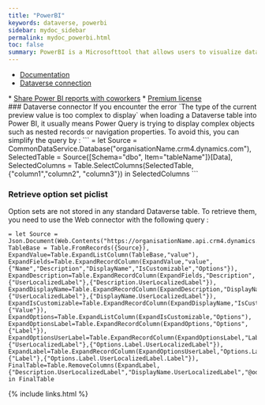 ```yaml
---
title: "PowerBI"
keywords: dataverse, powerbi
sidebar: mydoc_sidebar
permalink: mydoc_powerbi.html
toc: false
summary: PowerBI is a Microsofttool that allows users to visualize data, create interactive reports, and share insights across an organization. It connects to various data sources, enabling real-time data analysis.
---
```


<ul id="profileTabs" class="nav nav-tabs">
    <li class="active"><a class="noCrossRef" href="#documenation" data-toggle="tab">Documentation</a></li>
    <li><a class="noCrossRef" href="#dataverse-connection" data-toggle="tab">Dataverse connection</a></li>
</ul>
  <div class="tab-content">
<div role="tabpanel" class="tab-pane active" id="documentation" markdown="1">
* <a href="https://learn.microsoft.com/en-us/power-bi/collaborate-share/service-share-dashboards" target="_blank" rel="noopener noreferrer">Share Power BI reports with coworkers</a>
* <a href="https://learn.microsoft.com/en-us/power-bi/enterprise/service-premium-per-user-faq" target="_blank" rel="noopener noreferrer">Premium license</a>
</div>

<div role="tabpanel" class="tab-pane" id="dataverse-connection" markdown="1">
### Dataverse connector  
If you encounter the error `The type of the current preview value is too complex to display` when loading a Dataverse table into Power BI, it usually means Power Query is trying to display complex objects such as nested records or navigation properties. To avoid this, you can simplify the query by :
```
= let Source = CommonDataService.Database("organisationName.crm4.dynamics.com"),
SelectedTable = Source{[Schema="dbo", Item="tableName"]}[Data],
SelectedColumns = Table.SelectColumns(SelectedTable, {"column1","column2", "column3"})
in SelectedColumns
```

### Retrieve option set piclist
Option sets are not stored in any standard Dataverse table. To retrieve them, you need to use the Web connector with the following query :
```
= let Source = Json.Document(Web.Contents("https://organisationName.api.crm4.dynamics.com/api/data/v9.0/GlobalOptionSetDefinitions")),
TableBase = Table.FromRecords({Source}),
ExpandValue=Table.ExpandListColumn(TableBase,"value"),
ExpandFields=Table.ExpandRecordColumn(ExpandValue,"value",{"Name","Description","DisplayName","IsCustomizable","Options"}),
ExpandDescription=Table.ExpandRecordColumn(ExpandFields,"Description",{"UserLocalizedLabel"},{"Description.UserLocalizedLabel"}),
ExpandDisplayName=Table.ExpandRecordColumn(ExpandDescription,"DisplayName",{"UserLocalizedLabel"},{"DisplayName.UserLocalizedLabel"}),
ExpandIsCustomizable=Table.ExpandRecordColumn(ExpandDisplayName,"IsCustomizable",{"Value"}), ExpandOptions=Table.ExpandListColumn(ExpandIsCustomizable,"Options"),
ExpandOptionsLabel=Table.ExpandRecordColumn(ExpandOptions,"Options",{"Label"}),
ExpandOptionsUserLabel=Table.ExpandRecordColumn(ExpandOptionsLabel,"Label",{"UserLocalizedLabel"},{"Options.Label.UserLocalizedLabel"}),
ExpandLabel=Table.ExpandRecordColumn(ExpandOptionsUserLabel,"Options.Label.UserLocalizedLabel",{"Label"},{"Options.Label.UserLocalizedLabel.Label"}),
FinalTable=Table.RemoveColumns(ExpandLabel,{"Description.UserLocalizedLabel","DisplayName.UserLocalizedLabel","@odata.context","Value"})
in FinalTable
```
</div>
</div>

{% include links.html %}
